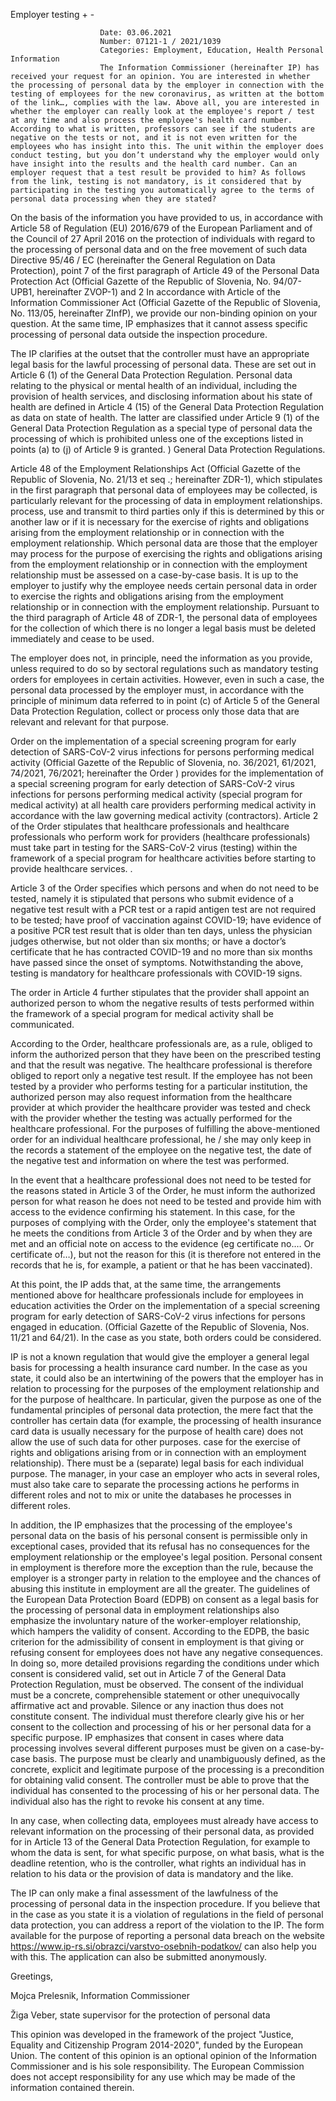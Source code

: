 Employer testing
                    +
                    -
                    
                    
                        Date: 03.06.2021
                        Number: 07121-1 / 2021/1039
                        Categories: Employment, Education, Health Personal Information
                        The Information Commissioner (hereinafter IP) has received your request for an opinion. You are interested in whether the processing of personal data by the employer in connection with the testing of employees for the new coronavirus, as written at the bottom of the link…, complies with the law. Above all, you are interested in whether the employer can really look at the employee's report / test at any time and also process the employee's health card number. According to what is written, professors can see if the students are negative on the tests or not, and it is not even written for the employees who has insight into this. The unit within the employer does conduct testing, but you don’t understand why the employer would only have insight into the results and the health card number. Can an employer request that a test result be provided to him? As follows from the link, testing is not mandatory, is it considered that by participating in the testing you automatically agree to the terms of personal data processing when they are stated?

On the basis of the information you have provided to us, in accordance with Article 58 of Regulation (EU) 2016/679 of the European Parliament and of the Council of 27 April 2016 on the protection of individuals with regard to the processing of personal data and on the free movement of such data Directive 95/46 / EC (hereinafter the General Regulation on Data Protection), point 7 of the first paragraph of Article 49 of the Personal Data Protection Act (Official Gazette of the Republic of Slovenia, No. 94/07-UPB1, hereinafter ZVOP-1) and 2 In accordance with Article of the Information Commissioner Act (Official Gazette of the Republic of Slovenia, No. 113/05, hereinafter ZInfP), we provide our non-binding opinion on your question. At the same time, IP emphasizes that it cannot assess specific processing of personal data outside the inspection procedure.

The IP clarifies at the outset that the controller must have an appropriate legal basis for the lawful processing of personal data. These are set out in Article 6 (1) of the General Data Protection Regulation. Personal data relating to the physical or mental health of an individual, including the provision of health services, and disclosing information about his state of health are defined in Article 4 (15) of the General Data Protection Regulation as data on state of health. The latter are classified under Article 9 (1) of the General Data Protection Regulation as a special type of personal data the processing of which is prohibited unless one of the exceptions listed in points (a) to (j) of Article 9 is granted. ) General Data Protection Regulations.

Article 48 of the Employment Relationships Act (Official Gazette of the Republic of Slovenia, No. 21/13 et seq .; hereinafter ZDR-1), which stipulates in the first paragraph that personal data of employees may be collected, is particularly relevant for the processing of data in employment relationships. process, use and transmit to third parties only if this is determined by this or another law or if it is necessary for the exercise of rights and obligations arising from the employment relationship or in connection with the employment relationship. Which personal data are those that the employer may process for the purpose of exercising the rights and obligations arising from the employment relationship or in connection with the employment relationship must be assessed on a case-by-case basis. It is up to the employer to justify why the employee needs certain personal data in order to exercise the rights and obligations arising from the employment relationship or in connection with the employment relationship. Pursuant to the third paragraph of Article 48 of ZDR-1, the personal data of employees for the collection of which there is no longer a legal basis must be deleted immediately and cease to be used.

The employer does not, in principle, need the information as you provide, unless required to do so by sectoral regulations such as mandatory testing orders for employees in certain activities. However, even in such a case, the personal data processed by the employer must, in accordance with the principle of minimum data referred to in point (c) of Article 5 of the General Data Protection Regulation, collect or process only those data that are relevant and relevant for that purpose.

Order on the implementation of a special screening program for early detection of SARS-CoV-2 virus infections for persons performing medical activity (Official Gazette of the Republic of Slovenia, no. 36/2021, 61/2021, 74/2021, 76/2021; hereinafter the Order ) provides for the implementation of a special screening program for early detection of SARS-CoV-2 virus infections for persons performing medical activity (special program for medical activity) at all health care providers performing medical activity in accordance with the law governing medical activity (contractors). Article 2 of the Order stipulates that healthcare professionals and healthcare professionals who perform work for providers (healthcare professionals) must take part in testing for the SARS-CoV-2 virus (testing) within the framework of a special program for healthcare activities before starting to provide healthcare services. .

Article 3 of the Order specifies which persons and when do not need to be tested, namely it is stipulated that persons who submit evidence of a negative test result with a PCR test or a rapid antigen test are not required to be tested; have proof of vaccination against COVID-19; have evidence of a positive PCR test result that is older than ten days, unless the physician judges otherwise, but not older than six months; or have a doctor’s certificate that he has contracted COVID-19 and no more than six months have passed since the onset of symptoms. Notwithstanding the above, testing is mandatory for healthcare professionals with COVID-19 signs.

The order in Article 4 further stipulates that the provider shall appoint an authorized person to whom the negative results of tests performed within the framework of a special program for medical activity shall be communicated.

According to the Order, healthcare professionals are, as a rule, obliged to inform the authorized person that they have been on the prescribed testing and that the result was negative. The healthcare professional is therefore obliged to report only a negative test result. If the employee has not been tested by a provider who performs testing for a particular institution, the authorized person may also request information from the healthcare provider at which provider the healthcare provider was tested and check with the provider whether the testing was actually performed for the healthcare professional. For the purposes of fulfilling the above-mentioned order for an individual healthcare professional, he / she may only keep in the records a statement of the employee on the negative test, the date of the negative test and information on where the test was performed.

In the event that a healthcare professional does not need to be tested for the reasons stated in Article 3 of the Order, he must inform the authorized person for what reason he does not need to be tested and provide him with access to the evidence confirming his statement. In this case, for the purposes of complying with the Order, only the employee's statement that he meets the conditions from Article 3 of the Order and by when they are met and an official note on access to the evidence (eg certificate no.… Or certificate of…), but not the reason for this (it is therefore not entered in the records that he is, for example, a patient or that he has been vaccinated).

At this point, the IP adds that, at the same time, the arrangements mentioned above for healthcare professionals include for employees in education activities the Order on the implementation of a special screening program for early detection of SARS-CoV-2 virus infections for persons engaged in education. (Official Gazette of the Republic of Slovenia, Nos. 11/21 and 64/21). In the case as you state, both orders could be considered.

IP is not a known regulation that would give the employer a general legal basis for processing a health insurance card number. In the case as you state, it could also be an intertwining of the powers that the employer has in relation to processing for the purposes of the employment relationship and for the purpose of healthcare. In particular, given the purpose as one of the fundamental principles of personal data protection, the mere fact that the controller has certain data (for example, the processing of health insurance card data is usually necessary for the purpose of health care) does not allow the use of such data for other purposes. case for the exercise of rights and obligations arising from or in connection with an employment relationship). There must be a (separate) legal basis for each individual purpose. The manager, in your case an employer who acts in several roles, must also take care to separate the processing actions he performs in different roles and not to mix or unite the databases he processes in different roles.

In addition, the IP emphasizes that the processing of the employee's personal data on the basis of his personal consent is permissible only in exceptional cases, provided that its refusal has no consequences for the employment relationship or the employee's legal position. Personal consent in employment is therefore more the exception than the rule, because the employer is a stronger party in relation to the employee and the chances of abusing this institute in employment are all the greater. The guidelines of the European Data Protection Board (EDPB) on consent as a legal basis for the processing of personal data in employment relationships also emphasize the involuntary nature of the worker-employer relationship, which hampers the validity of consent. According to the EDPB, the basic criterion for the admissibility of consent in employment is that giving or refusing consent for employees does not have any negative consequences. In doing so, more detailed provisions regarding the conditions under which consent is considered valid, set out in Article 7 of the General Data Protection Regulation, must be observed. The consent of the individual must be a concrete, comprehensible statement or other unequivocally affirmative act and provable. Silence or any inaction thus does not constitute consent. The individual must therefore clearly give his or her consent to the collection and processing of his or her personal data for a specific purpose. IP emphasizes that consent in cases where data processing involves several different purposes must be given on a case-by-case basis. The purpose must be clearly and unambiguously defined, as the concrete, explicit and legitimate purpose of the processing is a precondition for obtaining valid consent. The controller must be able to prove that the individual has consented to the processing of his or her personal data. The individual also has the right to revoke his consent at any time.

In any case, when collecting data, employees must already have access to relevant information on the processing of their personal data, as provided for in Article 13 of the General Data Protection Regulation, for example to whom the data is sent, for what specific purpose, on what basis, what is the deadline retention, who is the controller, what rights an individual has in relation to his data or the provision of data is mandatory and the like.

The IP can only make a final assessment of the lawfulness of the processing of personal data in the inspection procedure. If you believe that in the case as you state it is a violation of regulations in the field of personal data protection, you can address a report of the violation to the IP. The form available for the purpose of reporting a personal data breach on the website https://www.ip-rs.si/obrazci/varstvo-osebnih-podatkov/ can also help you with this. The application can also be submitted anonymously.

Greetings,

Mojca Prelesnik,
Information Commissioner

Žiga Veber,
state supervisor
for the protection of personal data

This opinion was developed in the framework of the project "Justice, Equality and Citizenship Program 2014-2020", funded by the European Union.
The content of this opinion is an optional opinion of the Information Commissioner and is his sole responsibility. The European Commission does not accept responsibility for any use which may be made of the information contained therein.
